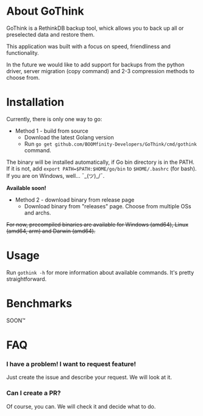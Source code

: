 # About GoThink
GoThink is a RethinkDB backup tool, whick allows you to back up all or preselected data and restore them.

This application was built with a focus on speed, friendliness and functionality.

In the future we would like to add support for backups from the python driver, server migration (copy command) and 2-3 compression methods to choose from.

# Installation

Currently, there is only one way to go:

- Method 1 - build from source
  - Download the latest Golang version
  - Run `go get github.com/BOOMfinity-Developers/GoThink/cmd/gothink` command. 

The binary will be installed automatically, if Go bin directory is in the PATH.
If it is not, add `export PATH=$PATH:$HOME/go/bin` to `$HOME/.bashrc` (for bash). If you are on Windows, well... ¯\_(ツ)_/¯. 

**Available soon!**
- Method 2 - download binary from release page
  - Download binary from "releases" page. Choose from multiple OSs and archs.

~~For now, precompiled binaries are available for Windows (amd64), Linux (amd64, arm) and Darwin (amd64).~~

# Usage

Run `gothink -h` for more information about available commands. It's pretty straightforward.

# Benchmarks

SOON™️

# FAQ

### I have a problem! I want to request feature!

Just create the issue and describe your request. We will look at it.

### Can I create a PR?

Of course, you can. We will check it and decide what to do.
